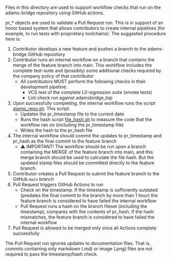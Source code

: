 Files in this directory are used to support workflow checks that run on the adams-bridge repository using GitHub actions.

pr\_\* objects are used to validate a Pull Request run. This is in support of an honor based system that allows contributors to create internal pipelines (for example, to run tests with proprietary toolchains). The suggested procedure here is:
  1. Contributor develops a new feature and pushes a branch to the adams-bridge GitHub repository
  1. Contributor runs an internal workflow on a branch that contains the merge of the feature branch into main. This workflow includes the complete test-suite and (possibly) some additional checks required by the company policy of that contributor
      - All contributors MUST perform the following checks in their development pipeline:
        - VCS test of the complete L0 regression suite (smoke tests)
        - Lint check run against adamsbridge_top
  1. Upon successfully completing, the internal workflow runs the script [stamp_repo.sh](../scripts/stamp_repo.sh). This script:
      - Updates the pr\_timestamp file to the current date
      - Runs the hash script [file_hash.sh](../scripts/file_hash.sh) to measure the code that the workflow ran on (including the pr\_timestamp file)
      - Writes the hash to the pr\_hash file
  1. The internal workflow should commit the updates to pr\_timestamp and pr\_hash as the final commit to the feature branch
      - ⚠️  IMPORTANT! The workflow should be run upon a branch containing the MERGE of the feature branch into main, and this merge branch should be used to calculate the file hash. But the updated stamp files should be committed directly to the feature branch.
  1. Contributor creates a Pull Request to submit the feature branch to the GitHub `main` branch
  1. Pull Request triggers GitHub Actions to run
      - Check on the timestamp. If the timestamp is sufficiently outdated (predates the final commit to the branch by more than 1 hour) the feature branch is considered to have failed the internal workflow
      - Pull Request runs a hash on the branch fileset (including the timestamp), compares with the contents of pr\_hash. If the hash mismatches, the feature branch is considered to have failed the internal workflow
  1. Pull Request is allowed to be merged only once all Actions complete successfully

The Pull Request run ignores updates to documentation files. That is, commits containing only markdown (.md) or image (.png) files are not required to pass the timestamp/hash check.
